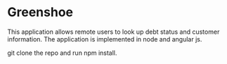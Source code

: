 # Greenshoe
This application allows remote users to look up debt status and customer information.
The application is implemented in node and angular js.


git clone the repo and run npm install.
